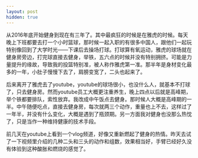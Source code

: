 ```yaml
---
layout: post
hidden: true
---
```


从2016年底开始健身到现在有三年了。其中最疯狂的时候是在雅虎的时候。每天晚上下班都要去打一个小时篮球，那时候一起入职的有很多中国人，跟他们一起玩特别像回到了大学时光——下课后去操场打球。打球算有氧运动，雅虎的球场就在健身房旁边，打完球直接去健身，举铁，五六点的时候并没有特别拥挤。可能是力量提升的缘故，导致我的投篮特别准，被人称作雅虎第一准。那半年是身材变化最多的一年，小肚子慢慢下去了，肩膀变宽了，二头也起来了。

后来离开了雅虎去了youtube，youtube的球场很小，也没什么人，就基本不打球了，只去健身房。然而youtube员工大概更注重养生，晚上四点以后就是高峰期，举个铁都要排队，索性放弃。我改成中午饭点去健身。那时候人大概是高峰期的一半。中午随便吃点，直接去健身房，每次就两三个动作，重量也上不去，这样过了一年半，并没有什么变化，大概是遇到了瓶颈期。另一方面我对健身也没那么热忱了，只是当作一种维持健康的技术手段。

前几天在youtube上看到一个vlog频道，好像又重新燃起了健身的热情。昨天去试了一下视频里介绍的几种二头和三头的动作和组数，效果相当好，手臂已经好久没有体验到这种酸胀和燃烧的感觉了。